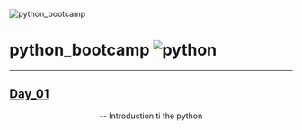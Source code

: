 
![python_bootcamp](https://socialify.git.ci/PRADIP9193/python_bootcamp/image?description=1&descriptionEditable=dsa%20%2B%20notes%20and%20code%20included%20&font=Source%20Code%20Pro&language=1&name=1&owner=1&pattern=Charlie%20Brown&theme=Dark)

# python_bootcamp ![python](https://img.shields.io/badge/python-%23ED8B00.svg?style=for-the-badge&logo=java&logoColor=white)

<hr>

## [Day_01](https://github.com/PRADIP9193/python_bootcamp/tree/main/Day%201)

<center>
-- Introduction ti the python
</center>